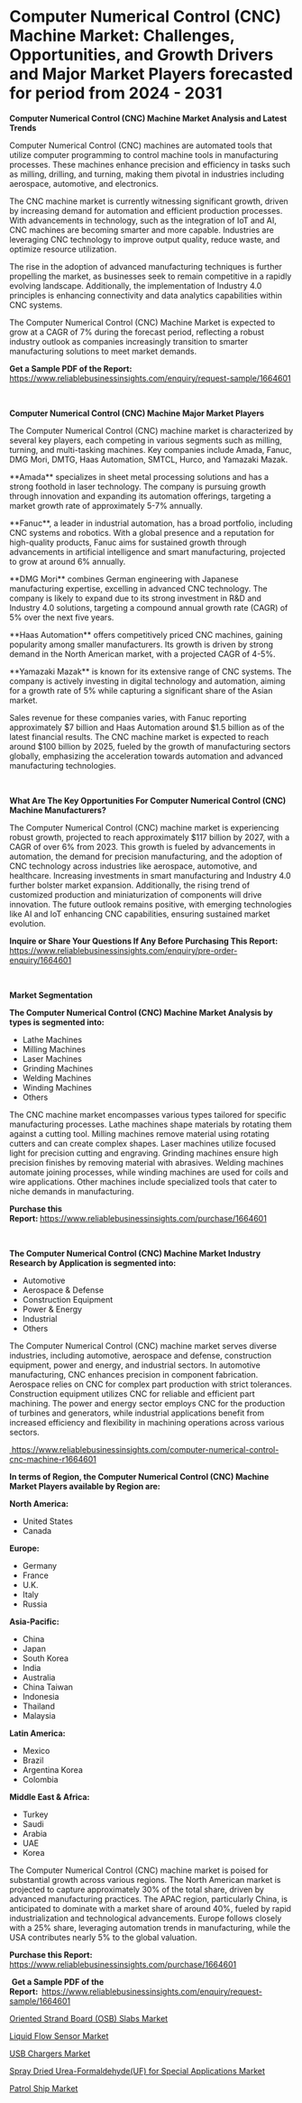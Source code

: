 <p><h1>Computer Numerical Control (CNC) Machine Market: Challenges, Opportunities, and Growth Drivers and Major Market Players forecasted for period from 2024 - 2031</h1></p><p><strong>Computer Numerical Control (CNC) Machine Market Analysis and Latest Trends</strong></p>
<p><p>Computer Numerical Control (CNC) machines are automated tools that utilize computer programming to control machine tools in manufacturing processes. These machines enhance precision and efficiency in tasks such as milling, drilling, and turning, making them pivotal in industries including aerospace, automotive, and electronics.</p><p>The CNC machine market is currently witnessing significant growth, driven by increasing demand for automation and efficient production processes. With advancements in technology, such as the integration of IoT and AI, CNC machines are becoming smarter and more capable. Industries are leveraging CNC technology to improve output quality, reduce waste, and optimize resource utilization. </p><p>The rise in the adoption of advanced manufacturing techniques is further propelling the market, as businesses seek to remain competitive in a rapidly evolving landscape. Additionally, the implementation of Industry 4.0 principles is enhancing connectivity and data analytics capabilities within CNC systems. </p><p>The Computer Numerical Control (CNC) Machine Market is expected to grow at a CAGR of 7% during the forecast period, reflecting a robust industry outlook as companies increasingly transition to smarter manufacturing solutions to meet market demands.</p></p>
<p><strong>Get a Sample PDF of the Report:&nbsp;</strong> <a href="https://www.reliablebusinessinsights.com/enquiry/request-sample/1664601?utm_campaign=1399&utm_medium=2&utm_source=Github&utm_content=ia&utm_term=28092024&utm_id=computer-numerical-control-cnc-machine">https://www.reliablebusinessinsights.com/enquiry/request-sample/1664601</a></p>
<p>&nbsp;</p>
<p><strong>Computer Numerical Control (CNC) Machine Major Market Players</strong></p>
<p><p>The Computer Numerical Control (CNC) machine market is characterized by several key players, each competing in various segments such as milling, turning, and multi-tasking machines. Key companies include Amada, Fanuc, DMG Mori, DMTG, Haas Automation, SMTCL, Hurco, and Yamazaki Mazak.</p><p>**Amada** specializes in sheet metal processing solutions and has a strong foothold in laser technology. The company is pursuing growth through innovation and expanding its automation offerings, targeting a market growth rate of approximately 5-7% annually.</p><p>**Fanuc**, a leader in industrial automation, has a broad portfolio, including CNC systems and robotics. With a global presence and a reputation for high-quality products, Fanuc aims for sustained growth through advancements in artificial intelligence and smart manufacturing, projected to grow at around 6% annually.</p><p>**DMG Mori** combines German engineering with Japanese manufacturing expertise, excelling in advanced CNC technology. The company is likely to expand due to its strong investment in R&D and Industry 4.0 solutions, targeting a compound annual growth rate (CAGR) of 5% over the next five years.</p><p>**Haas Automation** offers competitively priced CNC machines, gaining popularity among smaller manufacturers. Its growth is driven by strong demand in the North American market, with a projected CAGR of 4-5%.</p><p>**Yamazaki Mazak** is known for its extensive range of CNC systems. The company is actively investing in digital technology and automation, aiming for a growth rate of 5% while capturing a significant share of the Asian market.</p><p>Sales revenue for these companies varies, with Fanuc reporting approximately $7 billion and Haas Automation around $1.5 billion as of the latest financial results. The CNC machine market is expected to reach around $100 billion by 2025, fueled by the growth of manufacturing sectors globally, emphasizing the acceleration towards automation and advanced manufacturing technologies.</p></p>
<p>&nbsp;</p>
<p><strong>What Are The Key Opportunities For Computer Numerical Control (CNC) Machine Manufacturers?</strong></p>
<p><p>The Computer Numerical Control (CNC) machine market is experiencing robust growth, projected to reach approximately $117 billion by 2027, with a CAGR of over 6% from 2023. This growth is fueled by advancements in automation, the demand for precision manufacturing, and the adoption of CNC technology across industries like aerospace, automotive, and healthcare. Increasing investments in smart manufacturing and Industry 4.0 further bolster market expansion. Additionally, the rising trend of customized production and miniaturization of components will drive innovation. The future outlook remains positive, with emerging technologies like AI and IoT enhancing CNC capabilities, ensuring sustained market evolution.</p></p>
<p><strong>Inquire or Share Your Questions If Any Before Purchasing This Report:</strong> <a href="https://www.reliablebusinessinsights.com/enquiry/pre-order-enquiry/1664601?utm_campaign=1399&utm_medium=2&utm_source=Github&utm_content=ia&utm_term=28092024&utm_id=computer-numerical-control-cnc-machine">https://www.reliablebusinessinsights.com/enquiry/pre-order-enquiry/1664601</a></p>
<p>&nbsp;</p>
<p><strong>Market Segmentation</strong></p>
<p><strong>The Computer Numerical Control (CNC) Machine Market Analysis by types is segmented into:</strong></p>
<p><ul><li>Lathe Machines</li><li>Milling Machines</li><li>Laser Machines</li><li>Grinding Machines</li><li>Welding Machines</li><li>Winding Machines</li><li>Others</li></ul></p>
<p><p>The CNC machine market encompasses various types tailored for specific manufacturing processes. Lathe machines shape materials by rotating them against a cutting tool. Milling machines remove material using rotating cutters and can create complex shapes. Laser machines utilize focused light for precision cutting and engraving. Grinding machines ensure high precision finishes by removing material with abrasives. Welding machines automate joining processes, while winding machines are used for coils and wire applications. Other machines include specialized tools that cater to niche demands in manufacturing.</p></p>
<p><strong>Purchase this Report:&nbsp;</strong><a href="https://www.reliablebusinessinsights.com/purchase/1664601?utm_campaign=1399&utm_medium=2&utm_source=Github&utm_content=ia&utm_term=28092024&utm_id=computer-numerical-control-cnc-machine">https://www.reliablebusinessinsights.com/purchase/1664601</a></p>
<p>&nbsp;</p>
<p><strong>The Computer Numerical Control (CNC) Machine Market Industry Research by Application is segmented into:</strong></p>
<p><ul><li>Automotive</li><li>Aerospace & Defense</li><li>Construction Equipment</li><li>Power & Energy</li><li>Industrial</li><li>Others</li></ul></p>
<p><p>The Computer Numerical Control (CNC) machine market serves diverse industries, including automotive, aerospace and defense, construction equipment, power and energy, and industrial sectors. In automotive manufacturing, CNC enhances precision in component fabrication. Aerospace relies on CNC for complex part production with strict tolerances. Construction equipment utilizes CNC for reliable and efficient part machining. The power and energy sector employs CNC for the production of turbines and generators, while industrial applications benefit from increased efficiency and flexibility in machining operations across various sectors.</p></p>
<p><a href="https://www.reliablebusinessinsights.com/computer-numerical-control-cnc-machine-r1664601?utm_campaign=1399&utm_medium=2&utm_source=Github&utm_content=ia&utm_term=28092024&utm_id=computer-numerical-control-cnc-machine">&nbsp;https://www.reliablebusinessinsights.com/computer-numerical-control-cnc-machine-r1664601</a></p>
<p><strong>In terms of Region, the Computer Numerical Control (CNC) Machine Market Players available by Region are:</strong></p>
<p>
    <p> <strong> North America: </strong>
        <ul>
            <li>United States</li>
            <li>Canada</li>
        </ul>
        </p> 
    <p> <strong> Europe: </strong>
        <ul>
            <li>Germany</li>
            <li>France</li>
            <li>U.K.</li>
            <li>Italy</li>
            <li>Russia</li>
        </ul>
        </p> 
    <p> <strong> Asia-Pacific: </strong>
        <ul>
            <li>China</li>
            <li>Japan</li>
            <li>South Korea</li>
            <li>India</li>
            <li>Australia</li>
            <li>China Taiwan</li>
            <li>Indonesia</li>
            <li>Thailand</li>
            <li>Malaysia</li>
        </ul>
        </p> 
    <p> <strong> Latin America: </strong>
        <ul>
            <li>Mexico</li>
            <li>Brazil</li>
            <li>Argentina Korea</li>
            <li>Colombia</li>
        </ul>
        </p> 
    <p> <strong> Middle East & Africa: </strong>
        <ul>
            <li>Turkey</li>
            <li>Saudi</li>
            <li>Arabia</li>
            <li>UAE</li>
            <li>Korea</li>
        </ul>
    </p>
    </p>
<p><p>The Computer Numerical Control (CNC) machine market is poised for substantial growth across various regions. The North American market is projected to capture approximately 30% of the total share, driven by advanced manufacturing practices. The APAC region, particularly China, is anticipated to dominate with a market share of around 40%, fueled by rapid industrialization and technological advancements. Europe follows closely with a 25% share, leveraging automation trends in manufacturing, while the USA contributes nearly 5% to the global valuation.</p></p>
<p><strong>Purchase this Report: </strong><a href="https://www.reliablebusinessinsights.com/purchase/1664601?utm_campaign=1399&utm_medium=2&utm_source=Github&utm_content=ia&utm_term=28092024&utm_id=computer-numerical-control-cnc-machine">https://www.reliablebusinessinsights.com/purchase/1664601</a></p>
<p>&nbsp;<strong>Get a Sample PDF of the Report:&nbsp;&nbsp;</strong><a href="https://www.reliablebusinessinsights.com/enquiry/request-sample/1664601?utm_campaign=1399&utm_medium=2&utm_source=Github&utm_content=ia&utm_term=28092024&utm_id=computer-numerical-control-cnc-machine">https://www.reliablebusinessinsights.com/enquiry/request-sample/1664601</a></p>
<p><strong></strong></p>
<p><p><a href="https://issuu.com/reportprime-2/docs/oriented-strand-board-osb-slabs-mar_b92fabe70880ab?utm_campaign=1399&utm_medium=2&utm_source=Github&utm_content=ia&utm_term=28092024&utm_id=computer-numerical-control-cnc-machine">Oriented Strand Board (OSB) Slabs Market</a></p><p><a href="https://www.linkedin.com/pulse/exploring-liquid-flow-sensor-market-dynamics-global-trends-future-dtkxc?utm_campaign=1399&utm_medium=2&utm_source=Github&utm_content=ia&utm_term=28092024&utm_id=computer-numerical-control-cnc-machine">Liquid Flow Sensor Market</a></p><p><a href="https://www.linkedin.com/pulse/pioneering-growth-analyzing-global-usb-chargers-market-dynamics-x7oof?utm_campaign=1399&utm_medium=2&utm_source=Github&utm_content=ia&utm_term=28092024&utm_id=computer-numerical-control-cnc-machine">USB Chargers Market</a></p><p><a href="https://issuu.com/reportprime-2/docs/spray-dried-urea-formaldehydeuf-for_4b44d3ecb68c32?utm_campaign=1399&utm_medium=2&utm_source=Github&utm_content=ia&utm_term=28092024&utm_id=computer-numerical-control-cnc-machine">Spray Dried Urea-Formaldehyde(UF) for Special Applications Market</a></p><p><a href="https://www.linkedin.com/pulse/patrol-ship-market-global-regional-analysis-focus-region-ef7qe?utm_campaign=1399&utm_medium=2&utm_source=Github&utm_content=ia&utm_term=28092024&utm_id=computer-numerical-control-cnc-machine">Patrol Ship Market</a></p></p>
